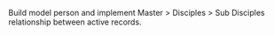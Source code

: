 Build model person and implement Master > Disciples > Sub Disciples relationship between active records. 
